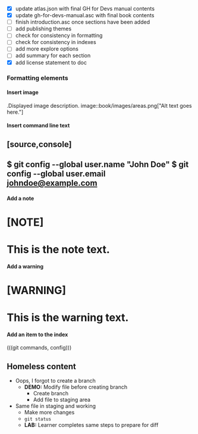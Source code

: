- [x] update atlas.json with final GH for Devs manual contents
- [x] update gh-for-devs-manual.asc with final book contents
- [ ] finish introduction.asc once sections have been added
- [ ] add publishing themes
- [ ] check for consistency in formatting
- [ ] check for consistency in indexes
- [ ] add more explore options
- [ ] add summary for each section
- [x] add license statement to doc

### Formatting elements

#### Insert image

.Displayed image description.
image::book/images/areas.png["Alt text goes here."]

#### Insert command line text

[source,console]
----
$ git config --global user.name "John Doe"
$ git config --global user.email johndoe@example.com
----

#### Add a note

[NOTE]
====
This is the note text.
====

#### Add a warning

[WARNING]
====
This is the warning text.
====

#### Add an item to the index

(((git commands, config)))

## Homeless content

- Oops, I forgot to create a branch
  - **DEMO:** Modify file before creating branch
    - Create branch
    - Add file to staging area
- Same file in staging and working
    - Make more changes
    - `git status`
    - **LAB:** Learner completes same steps to prepare for diff
